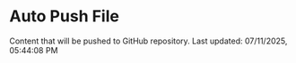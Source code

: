 # Auto Push File

Content that will be pushed to GitHub repository.
Last updated: 07/11/2025, 05:44:08 PM